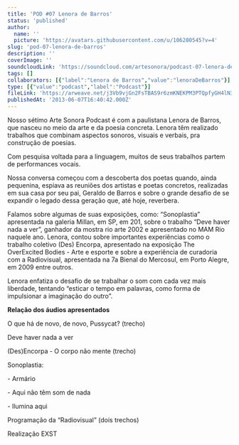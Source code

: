 ```yaml
---
title: 'POD #07 Lenora de Barros'
status: 'published'
author:
  name: ''
  picture: 'https://avatars.githubusercontent.com/u/106280545?v=4'
slug: 'pod-07-lenora-de-barros'
description: ''
coverImage: ''
soundcloudLink: 'https://soundcloud.com/artesonora/podcast-07-lenora-de-barros?in=artesonora/sets/podcast&si=4bd5005d67f94a64ad964563b8c6037e&utm_source=clipboard&utm_medium=text&utm_campaign=social_sharing'
tags: []
collaborators: [{"label":"Lenora de Barros","value":"lenoraDeBarros"}]
type: [{"value":"podcast","label":"Podcast"}]
fileLink: 'https://arweave.net/j3Vb9vjGn2FsTBAS9r6zmKNEKPM3PTQpfyGH4lN3Hwk'
publishedAt: '2013-06-07T16:40:42.000Z'
---
```


Nosso sétimo Arte Sonora Podcast é com a paulistana Lenora de Barros, que nasceu no meio da arte e da poesia concreta. Lenora têm realizado trabalhos que combinam aspectos sonoros, visuais e verbais, pra construção de poesias.

Com pesquisa voltada para a linguagem, muitos de seus trabalhos partem de performances vocais.

Nossa conversa começou com a descoberta dos poetas quando, ainda pequenina, espiava as reuniões dos artistas e poetas concretos, realizadas em sua casa por seu pai, Geraldo de Barros e sobre o grande desafio de se expandir o legado dessa geração que, até hoje, reverbera.

Falamos sobre algumas de suas exposições, como: “Sonoplastia” apresentada na galeria Millan, em SP, em 201, sobre o trabalho “Deve haver nada a ver”, ganhador da mostra rio arte 2002 e apresentado no MAM Rio naquele ano. Lenora, contou sobre importantes experiências como o trabalho coletivo (Des) Encorpa, apresentado na exposição The OverExcited Bodies - Arte e esporte e sobre a experiência de curadoria com a Radiovisual, apresentada na 7a Bienal do Mercosul, em Porto Alegre, em 2009 entre outros.

Lenora enfatiza o desafio de se trabalhar o som com cada vez mais liberdade, tentando “esticar o tempo em palavras, como forma de impulsionar a imaginação do outro”.

**Relação dos áudios apresentados**

O que há de novo, de novo, Pussycat? (trecho)

Deve haver nada a ver

(Des)Encorpa - O corpo não mente (trecho)

Sonoplastia:

\- Armário

\- Aqui não têm som de nada

\- Ilumina aqui

Programação da “Radiovisual” (dois trechos)

Realização EXST